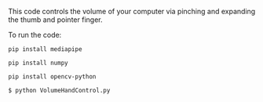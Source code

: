 This code controls the volume of your computer via pinching and expanding the thumb and pointer finger.

To run the code: 

```pip install mediapipe```

```pip install numpy```

```pip install opencv-python```

```$ python VolumeHandControl.py```
